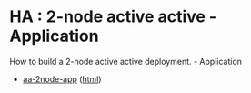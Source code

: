 # HA : 2-node active active - Application

How to build a 2-node active active deployment. - Application

* [aa-2node-app](src/site/markdown/index.md) ([html](https://tibcosoftware.github.io/tibco-streaming-samples/10.4.2/highavailability/aa-2node/aa-2node-app/))
